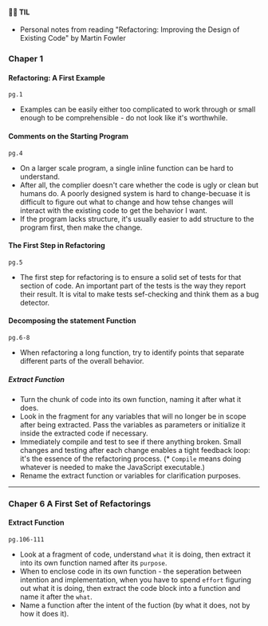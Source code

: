 #### 🙋‍♀️ TIL 
- Personal notes from reading "Refactoring: Improving the Design of Existing Code" by Martin Fowler

### Chaper 1
#### Refactoring: A First Example
`pg.1`
- Examples can be easily either too complicated to work through or small enough to be comprehensible - do not look like it's worthwhile.

#### Comments on the Starting Program
`pg.4`
- On a larger scale program, a single inline function can be hard to understand.
- After all, the complier doesn't care whether the code is ugly or clean but humans do. 
  A poorly designed system is hard to change-becuase it is difficult to figure out what to change and how tehse changes will interact with the existing code to get the behavior I want.
- If the program lacks structure, it's usually easier to add structure to the program first, then make the change.

#### The First Step in Refactoring
`pg.5`
- The first step for refactoring is to ensure a solid set of tests for that section of code. An important part of the tests is the way they report their result.
  It is vital to make tests sef-checking and think them as a bug detector. 


#### Decomposing the statement Function
`pg.6-8`
- When refactoring a long function, try to identify points that separate different parts of the overall behavior.
##### Extract Function
- Turn the chunk of code into its own function, naming it after what it does.
- Look in the fragment for any variables that will no longer be in scope after being extracted. Pass the variables as parameters or initialize it inside the extracted code if necessary.
- Immediately compile and test to see if there anything broken. Small changes and testing after each change enables a tight feedback loop: it's the essence of the refactoring process.
 (* `Compile` means doing whatever is needed to make the JavaScript executable.)
- Rename the extract function or variables for clarification purposes.
 
---

### Chaper 6 A First Set of Refactorings
#### Extract Function
`pg.106-111`
- Look at a fragment of code, understand `what` it is doing, then extract it into its own function named after its `purpose`.
- When to enclose code in its own function - the seperation between intention and implementation, when you have to spend  `effort` figuring out what it is doing, then extract the code block into a function and name it after the `what`.
- Name a function after the intent of the fuction (by what it does, not by how it does it).
